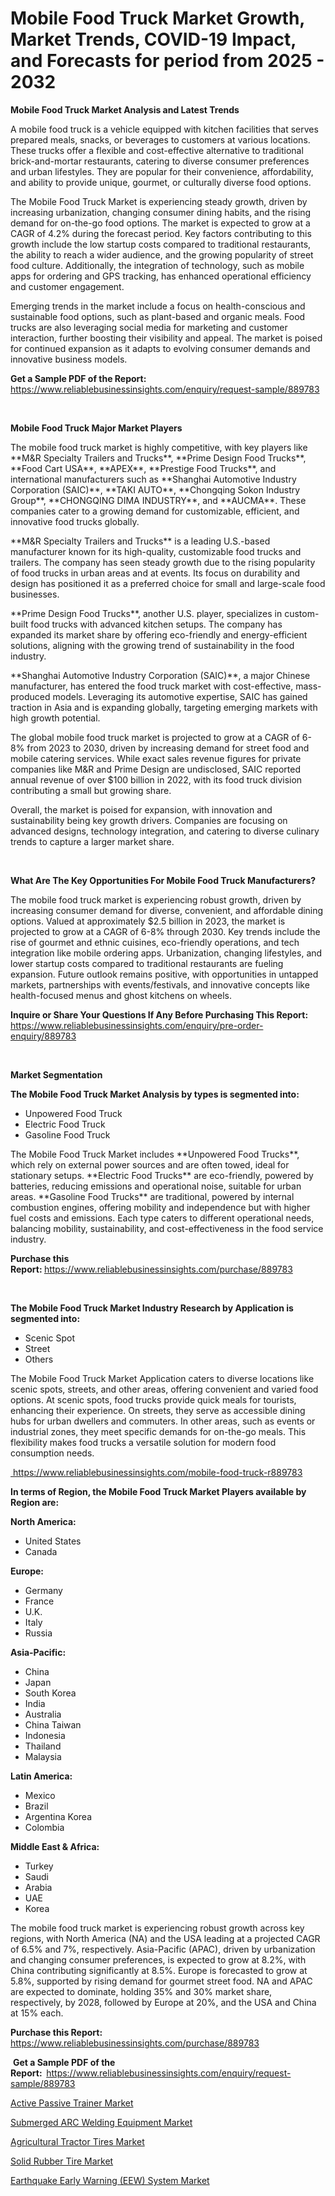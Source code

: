 <p><h1>Mobile Food Truck Market Growth, Market Trends, COVID-19 Impact, and Forecasts for period from 2025 - 2032</h1></p><p><strong>Mobile Food Truck Market Analysis and Latest Trends</strong></p>
<p><p>A mobile food truck is a vehicle equipped with kitchen facilities that serves prepared meals, snacks, or beverages to customers at various locations. These trucks offer a flexible and cost-effective alternative to traditional brick-and-mortar restaurants, catering to diverse consumer preferences and urban lifestyles. They are popular for their convenience, affordability, and ability to provide unique, gourmet, or culturally diverse food options.</p><p>The Mobile Food Truck Market is experiencing steady growth, driven by increasing urbanization, changing consumer dining habits, and the rising demand for on-the-go food options. The market is expected to grow at a CAGR of 4.2% during the forecast period. Key factors contributing to this growth include the low startup costs compared to traditional restaurants, the ability to reach a wider audience, and the growing popularity of street food culture. Additionally, the integration of technology, such as mobile apps for ordering and GPS tracking, has enhanced operational efficiency and customer engagement.</p><p>Emerging trends in the market include a focus on health-conscious and sustainable food options, such as plant-based and organic meals. Food trucks are also leveraging social media for marketing and customer interaction, further boosting their visibility and appeal. The market is poised for continued expansion as it adapts to evolving consumer demands and innovative business models.</p></p>
<p><strong>Get a Sample PDF of the Report:&nbsp;</strong> <a href="https://www.reliablebusinessinsights.com/enquiry/request-sample/889783?utm_campaign=1091&utm_medium=2&utm_source=Github&utm_content=ia&utm_term=21012025&utm_id=mobile-food-truck">https://www.reliablebusinessinsights.com/enquiry/request-sample/889783</a></p>
<p>&nbsp;</p>
<p><strong>Mobile Food Truck Major Market Players</strong></p>
<p><p>The mobile food truck market is highly competitive, with key players like **M&R Specialty Trailers and Trucks**, **Prime Design Food Trucks**, **Food Cart USA**, **APEX**, **Prestige Food Trucks**, and international manufacturers such as **Shanghai Automotive Industry Corporation (SAIC)**, **TAKI AUTO**, **Chongqing Sokon Industry Group**, **CHONGQING DIMA INDUSTRY**, and **AUCMA**. These companies cater to a growing demand for customizable, efficient, and innovative food trucks globally.</p><p>**M&R Specialty Trailers and Trucks** is a leading U.S.-based manufacturer known for its high-quality, customizable food trucks and trailers. The company has seen steady growth due to the rising popularity of food trucks in urban areas and at events. Its focus on durability and design has positioned it as a preferred choice for small and large-scale food businesses.</p><p>**Prime Design Food Trucks**, another U.S. player, specializes in custom-built food trucks with advanced kitchen setups. The company has expanded its market share by offering eco-friendly and energy-efficient solutions, aligning with the growing trend of sustainability in the food industry.</p><p>**Shanghai Automotive Industry Corporation (SAIC)**, a major Chinese manufacturer, has entered the food truck market with cost-effective, mass-produced models. Leveraging its automotive expertise, SAIC has gained traction in Asia and is expanding globally, targeting emerging markets with high growth potential.</p><p>The global mobile food truck market is projected to grow at a CAGR of 6-8% from 2023 to 2030, driven by increasing demand for street food and mobile catering services. While exact sales revenue figures for private companies like M&R and Prime Design are undisclosed, SAIC reported annual revenue of over $100 billion in 2022, with its food truck division contributing a small but growing share.</p><p>Overall, the market is poised for expansion, with innovation and sustainability being key growth drivers. Companies are focusing on advanced designs, technology integration, and catering to diverse culinary trends to capture a larger market share.</p></p>
<p>&nbsp;</p>
<p><strong>What Are The Key Opportunities For Mobile Food Truck Manufacturers?</strong></p>
<p><p>The mobile food truck market is experiencing robust growth, driven by increasing consumer demand for diverse, convenient, and affordable dining options. Valued at approximately $2.5 billion in 2023, the market is projected to grow at a CAGR of 6-8% through 2030. Key trends include the rise of gourmet and ethnic cuisines, eco-friendly operations, and tech integration like mobile ordering apps. Urbanization, changing lifestyles, and lower startup costs compared to traditional restaurants are fueling expansion. Future outlook remains positive, with opportunities in untapped markets, partnerships with events/festivals, and innovative concepts like health-focused menus and ghost kitchens on wheels.</p></p>
<p><strong>Inquire or Share Your Questions If Any Before Purchasing This Report:</strong> <a href="https://www.reliablebusinessinsights.com/enquiry/pre-order-enquiry/889783?utm_campaign=1091&utm_medium=2&utm_source=Github&utm_content=ia&utm_term=21012025&utm_id=mobile-food-truck">https://www.reliablebusinessinsights.com/enquiry/pre-order-enquiry/889783</a></p>
<p>&nbsp;</p>
<p><strong>Market Segmentation</strong></p>
<p><strong>The Mobile Food Truck Market Analysis by types is segmented into:</strong></p>
<p><ul><li>Unpowered Food Truck</li><li>Electric Food Truck</li><li>Gasoline Food Truck</li></ul></p>
<p><p>The Mobile Food Truck Market includes **Unpowered Food Trucks**, which rely on external power sources and are often towed, ideal for stationary setups. **Electric Food Trucks** are eco-friendly, powered by batteries, reducing emissions and operational noise, suitable for urban areas. **Gasoline Food Trucks** are traditional, powered by internal combustion engines, offering mobility and independence but with higher fuel costs and emissions. Each type caters to different operational needs, balancing mobility, sustainability, and cost-effectiveness in the food service industry.</p></p>
<p><strong>Purchase this Report:&nbsp;</strong><a href="https://www.reliablebusinessinsights.com/purchase/889783?utm_campaign=1091&utm_medium=2&utm_source=Github&utm_content=ia&utm_term=21012025&utm_id=mobile-food-truck">https://www.reliablebusinessinsights.com/purchase/889783</a></p>
<p>&nbsp;</p>
<p><strong>The Mobile Food Truck Market Industry Research by Application is segmented into:</strong></p>
<p><ul><li>Scenic Spot</li><li>Street</li><li>Others</li></ul></p>
<p><p>The Mobile Food Truck Market Application caters to diverse locations like scenic spots, streets, and other areas, offering convenient and varied food options. At scenic spots, food trucks provide quick meals for tourists, enhancing their experience. On streets, they serve as accessible dining hubs for urban dwellers and commuters. In other areas, such as events or industrial zones, they meet specific demands for on-the-go meals. This flexibility makes food trucks a versatile solution for modern food consumption needs.</p></p>
<p><a href="https://www.reliablebusinessinsights.com/mobile-food-truck-r889783?utm_campaign=1091&utm_medium=2&utm_source=Github&utm_content=ia&utm_term=21012025&utm_id=mobile-food-truck">&nbsp;https://www.reliablebusinessinsights.com/mobile-food-truck-r889783</a></p>
<p><strong>In terms of Region, the Mobile Food Truck Market Players available by Region are:</strong></p>
<p>
    <p> <strong> North America: </strong>
        <ul>
            <li>United States</li>
            <li>Canada</li>
        </ul>
        </p> 
    <p> <strong> Europe: </strong>
        <ul>
            <li>Germany</li>
            <li>France</li>
            <li>U.K.</li>
            <li>Italy</li>
            <li>Russia</li>
        </ul>
        </p> 
    <p> <strong> Asia-Pacific: </strong>
        <ul>
            <li>China</li>
            <li>Japan</li>
            <li>South Korea</li>
            <li>India</li>
            <li>Australia</li>
            <li>China Taiwan</li>
            <li>Indonesia</li>
            <li>Thailand</li>
            <li>Malaysia</li>
        </ul>
        </p> 
    <p> <strong> Latin America: </strong>
        <ul>
            <li>Mexico</li>
            <li>Brazil</li>
            <li>Argentina Korea</li>
            <li>Colombia</li>
        </ul>
        </p> 
    <p> <strong> Middle East & Africa: </strong>
        <ul>
            <li>Turkey</li>
            <li>Saudi</li>
            <li>Arabia</li>
            <li>UAE</li>
            <li>Korea</li>
        </ul>
    </p>
    </p>
<p><p>The mobile food truck market is experiencing robust growth across key regions, with North America (NA) and the USA leading at a projected CAGR of 6.5% and 7%, respectively. Asia-Pacific (APAC), driven by urbanization and changing consumer preferences, is expected to grow at 8.2%, with China contributing significantly at 8.5%. Europe is forecasted to grow at 5.8%, supported by rising demand for gourmet street food. NA and APAC are expected to dominate, holding 35% and 30% market share, respectively, by 2028, followed by Europe at 20%, and the USA and China at 15% each.</p></p>
<p><strong>Purchase this Report: </strong><a href="https://www.reliablebusinessinsights.com/purchase/889783?utm_campaign=1091&utm_medium=2&utm_source=Github&utm_content=ia&utm_term=21012025&utm_id=mobile-food-truck">https://www.reliablebusinessinsights.com/purchase/889783</a></p>
<p>&nbsp;<strong>Get a Sample PDF of the Report:&nbsp;&nbsp;</strong><a href="https://www.reliablebusinessinsights.com/enquiry/request-sample/889783?utm_campaign=1091&utm_medium=2&utm_source=Github&utm_content=ia&utm_term=21012025&utm_id=mobile-food-truck">https://www.reliablebusinessinsights.com/enquiry/request-sample/889783</a></p>
<p><strong></strong></p>
<p><p><a href="https://www.linkedin.com/pulse/active-passive-trainer-market-outlook-2025-2032-comprehensive-aj1ie?utm_campaign=1091&utm_medium=2&utm_source=Github&utm_content=ia&utm_term=21012025&utm_id=mobile-food-truck">Active Passive Trainer Market</a></p><p><a href="https://www.linkedin.com/pulse/future-innovation-global-submerged-arc-welding-equipment-rxdjf?utm_campaign=1091&utm_medium=2&utm_source=Github&utm_content=ia&utm_term=21012025&utm_id=mobile-food-truck">Submerged ARC Welding Equipment Market</a></p><p><a href="https://github.com/suleimannichelle7/Market-Research-Report-List-1/blob/main/agricultural-tractor-tires-market.md?utm_campaign=1091&utm_medium=2&utm_source=Github&utm_content=ia&utm_term=21012025&utm_id=mobile-food-truck">Agricultural Tractor Tires Market</a></p><p><a href="https://github.com/rosamariarocque98/Market-Research-Report-List-1/blob/main/solid-rubber-tire-market.md?utm_campaign=1091&utm_medium=2&utm_source=Github&utm_content=ia&utm_term=21012025&utm_id=mobile-food-truck">Solid Rubber Tire Market</a></p><p><a href="https://www.linkedin.com/pulse/earthquake-early-warning-eew-system-market-expansion-comprehensive-zbfjc?utm_campaign=1091&utm_medium=2&utm_source=Github&utm_content=ia&utm_term=21012025&utm_id=mobile-food-truck">Earthquake Early Warning (EEW) System Market</a></p></p>
